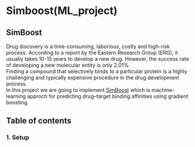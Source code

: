 # Simboost(ML_project)

## SimBoost

Drug discovery is a time-consuming, laborious, costly and high-risk process. According to a report by the Eastern Research Group (ERG), it usually takes 10-15 years to develop a new drug. However, the success rate of developing a new molecular entity is only 2.01%. \
Finding a compound that selectively binds to a particular protein is a highly challenging and typically expensive procedure in the drug development process. \
In this project we are going to implement [SimBoost](https://www.ncbi.nlm.nih.gov/pmc/articles/PMC5395521/#CR42) which is machine-learning approch for predicting drug–target binding affinities using gradient boosting.

## **Table of contents**
### 1. Setup 
